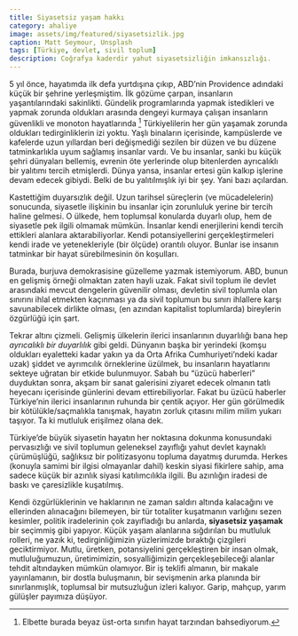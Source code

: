```yaml
---
title: Siyasetsiz yaşam hakkı
category: ahaliye
image: assets/img/featured/siyasetsizlik.jpg
caption: Matt Seymour, Unsplash
tags: [Türkiye, devlet, sivil toplum]
description: Coğrafya kaderdir yahut siyasetsizliğin imkansızlığı.
--- 
```


5 yıl önce, hayatımda ilk defa yurtdışına çıkıp, ABD’nin Providence adındaki küçük bir şehrine yerleşmiştim. İlk gözüme çarpan, insanların yaşantılarındaki sakinlikti. Gündelik programlarında yapmak istedikleri ve yapmak zorunda oldukları arasında dengeyi kurmaya çalışan insanların güvenlikli ve monoton hayatlarında [^1] Türkiyelilerin her gün yaşamak zorunda oldukları tedirginliklerin izi yoktu. Yaşlı binaların içerisinde, kampüslerde ve kafelerde uzun yıllardan beri değişmediği sezilen bir düzen ve bu düzene tatminkarlıkla uyum sağlamış insanlar vardı. Ve bu insanlar, sanki bu küçük şehri dünyaları bellemiş, evrenin öte yerlerinde olup bitenlerden ayrıcalıklı bir yalıtımı tercih etmişlerdi. Dünya yansa, insanlar ertesi gün kalkıp işlerine devam edecek gibiydi. Belki de bu yalıtılmışlık iyi bir şey. Yani bazı açılardan. 

Kastettiğim duyarsızlık değil. Uzun tarihsel süreçlerin (ve mücadelelerin) sonucunda, siyasetle ilişkinin bu insanlar için zorunluluk yerine bir tercih haline gelmesi. O ülkede, hem toplumsal konularda duyarlı olup, hem de siyasetle pek ilgili olmamak mümkün. İnsanlar kendi enerjilerini kendi tercih ettikleri alanlara aktarabiliyorlar. Kendi potansiyellerini gerçekleştirmeleri kendi irade ve yetenekleriyle (bir ölçüde) orantılı oluyor. Bunlar ise insanın tatminkar bir hayat sürebilmesinin ön koşulları. 

Burada, burjuva demokrasisine güzelleme yazmak istemiyorum. ABD, bunun en gelişmiş örneği olmaktan zaten hayli uzak. Fakat sivil toplum ile devlet arasındaki mevcut dengelerin güvenilir olması, devletin sivil toplumla olan sınırını ihlal etmekten kaçınması ya da sivil toplumun bu sınırı ihlallere karşı savunabilecek dirlikte olması, (en azından kapitalist toplumlarda) bireylerin özgürlüğü için şart. 

Tekrar altını çizmeli. Gelişmiş ülkelerin ilerici insanlarının duyarlılığı bana hep _ayrıcalıklı bir duyarlılık_ gibi geldi. Dünyanın başka bir yerindeki (komşu oldukları eyaletteki kadar yakın ya da Orta Afrika Cumhuriyeti’ndeki kadar uzak) şiddet ve ayrımcılık örneklerine üzülmek, bu insanların hayatlarını sekteye uğratan bir etkide bulunmuyor. Sabah bu “üzücü haberleri” duyduktan sonra, akşam bir sanat galerisini ziyaret edecek olmanın tatlı heyecanı içerisinde günlerini devam ettirebiliyorlar. Fakat bu üzücü haberler Türkiye’nin ilerici insanlarının ruhunda bir çentik açıyor. Her gün görülmedik bir kötülükle/saçmalıkla tanışmak, hayatın zorluk çıtasını milim milim yukarı taşıyor. Ta ki mutluluk erişilmez olana dek. 


Türkiye’de büyük siyasetin hayatın her noktasına dokunma konusundaki pervasızlığı ve sivil toplumun geleneksel zayıflığı yahut devlet kaynaklı çürümüşlüğü, sağlıksız bir politizasyonu topluma dayatmış durumda. Herkes (konuyla samimi bir ilgisi olmayanlar dahil) keskin siyasi fikirlere sahip, ama sadece küçük bir azınlık siyasi katılımcılıkla ilgili. Bu azınlığın iradesi de baskı ve çaresizlikle kuşatılmış. 

Kendi özgürlüklerinin ve haklarının ne zaman saldırı altında kalacağını ve ellerinden alınacağını bilemeyen, bir tür totaliter kuşatmanın varlığını sezen kesimler, politik iradelerinin çok zayıfladığı bu anlarda, __siyasetsiz yaşamak__ bir seçimmiş gibi yapıyor. Küçük yaşam alanlarına sığdırılan bu mutluluk rolleri, ne yazık ki, tedirginliğimizin yüzlerimizde bıraktığı çizgileri geciktirmiyor. Mutlu, üretken, potansiyelini gerçekleştiren bir insan olmak, mutluluğumuzun, üretimimizin, sosyalliğimizin gerçekleşebileceği alanlar tehdit altındayken mümkün olamıyor. Bir iş teklifi almanın, bir makale yayınlamanın, bir dostla buluşmanın, bir sevişmenin arka planında bir sınırlanmışlık, toplumsal bir mutsuzluğun izleri kalıyor. Garip, mahçup, yarım gülüşler payımıza düşüyor. 



[^1]:	Elbette burada beyaz üst-orta sınıfın hayat tarzından bahsediyorum.